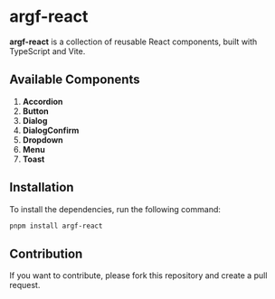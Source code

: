 # argf-react

**argf-react** is a collection of reusable React components, built with
TypeScript and Vite.

## Available Components

1. **Accordion**
2. **Button**
3. **Dialog**
4. **DialogConfirm**
5. **Dropdown**
6. **Menu**
7. **Toast**

## Installation

To install the dependencies, run the following command:

```sh
pnpm install argf-react
```

## Contribution

If you want to contribute, please fork this repository and create a pull
request.
